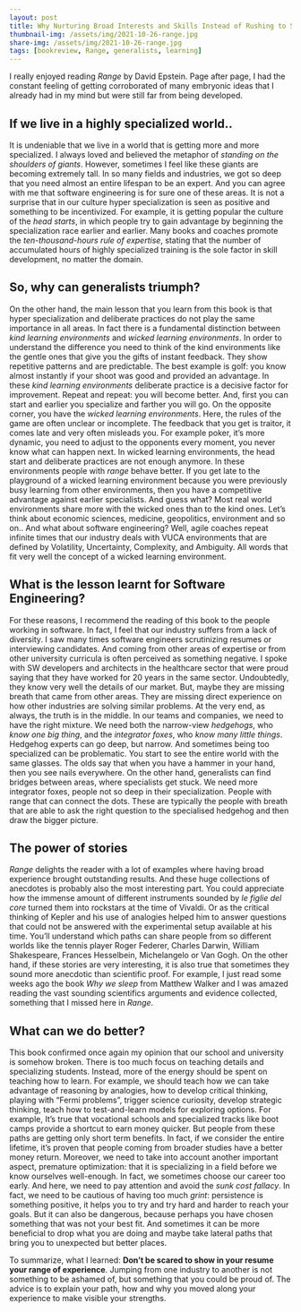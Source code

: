 ```yaml
---
layout: post
title: Why Nurturing Broad Interests and Skills Instead of Rushing to Specialize
thumbnail-img: /assets/img/2021-10-26-range.jpg
share-img: /assets/img/2021-10-26-range.jpg
tags: [bookreview, Range, generalists, learning]
---
```

I really enjoyed reading *Range* by David Epstein. Page after page, I had the constant feeling of getting corroborated of many embryonic ideas that I already had in my mind but were still far from being developed.

## If we live in a highly specialized world..

It is undeniable that we live in a world that is getting more and more specialized. I always loved and believed the metaphor of *standing on the shoulders of giants*. However, sometimes I feel like these giants are becoming extremely tall. In so many fields and industries, we got so deep that you need almost an entire lifespan to be an expert. And you can agree with me that software engineering is for sure one of these areas.
It is not a surprise that in our culture hyper specialization is seen as positive and something to be incentivized. For example, it is getting popular the culture of the *head starts*, in which people try to gain advantage by beginning the specialization race earlier and earlier. Many books and coaches promote the *ten-thousand-hours rule of expertise*, stating that the number of accumulated hours of highly specialized training is the sole factor in skill development, no matter the domain.

## So, why can generalists triumph?

On the other hand, the main lesson that you learn from this book is that hyper specialization and deliberate practices do not play the same importance in all areas. In fact there is a fundamental distinction between *kind learning environments* and *wicked learning environments*. In order to understand the difference you need to think of the kind environments like the gentle ones that give you the gifts of instant feedback. They show repetitive patterns and are predictable. The best example is golf: you know almost instantly if your shoot was good and provided an advantage. In these *kind learning environments* deliberate practice is a decisive factor for improvement. Repeat and repeat: you will become better. And, first you can start and earlier you specialize and farther you will go. On the opposite corner, you have the *wicked learning environments*.  Here, the rules of the game are often unclear or incomplete. The feedback that you get is traitor, it comes late and very often misleads you. For example poker, it’s more dynamic, you need to adjust to the opponents every moment, you never know what can happen next. In wicked learning environments, the head start and deliberate practices are not enough anymore. In these environments people with *range* behave better. If you get late to the playground of a wicked learning environment because you were previously busy learning from other environments, then you have a competitive advantage against earlier specialists. And guess what? Most real world environments share more with the wicked ones than to the kind ones. Let’s think about economic sciences, medicine, geopolitics, environment and so on.. And what about software engineering? Well, agile coaches repeat infinite times that our industry deals with VUCA environments that are defined by Volatility, Uncertainty, Complexity, and Ambiguity. All words that fit very well the concept of a wicked learning environment.

## What is the lesson learnt for Software Engineering?

For these reasons, I recommend the reading of this book to the people working in software. In fact, I feel that our industry suffers from a lack of diversity. I saw many times software engineers scrutinizing resumes or interviewing candidates. And coming from other areas of expertise or from other university curricula is often perceived as something negative. I spoke with SW developers and architects in the healthcare sector that were proud saying that they have worked for 20 years in the same sector. Undoubtedly, they know very well the details of our market. But, maybe they are missing breath that came from other areas. They are missing direct experience on how other industries are solving similar problems. At the very end, as always, the truth is in the middle. In our teams and companies, we need to have the right mixture. We need both the narrow-view *hedgehogs*, who *know one big thing*, and the *integrator foxes*, who *know many little things*. Hedgehog experts can go deep, but narrow. And sometimes being too specialized can be problematic. You start to see the entire world with the same glasses. The olds say that when you have a hammer in your hand, then you see nails everywhere. On the other hand, generalists can find bridges between areas, where specialists get stuck. We need more integrator foxes, people not so deep in their specialization. People with range that can connect the dots. These are typically the people with breath that are able to ask the right question to the specialised hedgehog and then draw the bigger picture.

## The power of stories

*Range* delights the reader with a lot of examples where having broad experience brought outstanding results. And these huge collections of anecdotes is probably also the most interesting part. You could appreciate how the immense amount of different instruments sounded by *le figlie del core* turned them into rockstars at the time of Vivaldi. Or as the critical thinking of Kepler and his use of analogies helped him to answer questions that could not be answered with the experimental setup available at his time. You’ll understand which paths can share people from so different worlds like the tennis player Roger Federer, Charles Darwin, William Shakespeare, Frances Hesselbein, Michelangelo or Van Gogh. On the other hand, if these stories are very interesting, it is also true that sometimes they sound more anecdotic than scientific proof. For example, I just read some weeks ago the book *Why we sleep* from Matthew Walker and I was amazed reading the vast sounding scientifics arguments and evidence collected, something that I missed here in *Range*.

## What can we do better?

This book confirmed once again my opinion that our school and university is somehow broken. There is too much focus on teaching details and specializing students. Instead, more of the energy should be spent on teaching how to learn. For example, we should teach how we can take advantage of reasoning by analogies, how to develop critical thinking, playing with “Fermi problems”, trigger science curiosity, develop strategic thinking, teach how to test-and-learn models for exploring options. For example, It’s true that vocational schools and specialized tracks like boot camps provide a shortcut to earn money quicker. But people from these paths are getting only short term benefits. In fact, if we consider the entire lifetime, it’s proven that people coming from broader studies have a better money return. Moreover, we need to take into account another important aspect, premature optimization: that it is specializing in a field before we know ourselves well-enough. In fact, we sometimes choose our career too early. And here, we need to pay attention and avoid the *sunk cost fallacy*. In fact, we need to be cautious of having too much *grint*: persistence is something positive, it helps you to try and try hard and harder to reach your goals. But it can also be dangerous, because perhaps you have chosen something that was not your best fit. And sometimes it can be more beneficial to drop what you are doing and maybe take lateral paths that bring you to unexpected but better places. 

To summarize, what I learned: **Don’t be scared to show in your resume your range of experience**. Jumping from one industry to another is not something to be ashamed of, but something that you could be proud of. The advice is to explain your path, how and why you moved along your experience to make visible your strengths.

